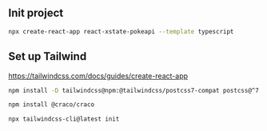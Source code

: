 ## Init project

```bash
npx create-react-app react-xstate-pokeapi --template typescript
```

## Set up Tailwind

https://tailwindcss.com/docs/guides/create-react-app

```bash
npm install -D tailwindcss@npm:@tailwindcss/postcss7-compat postcss@^7 autoprefixer@^9

npm install @craco/craco

npx tailwindcss-cli@latest init
```
